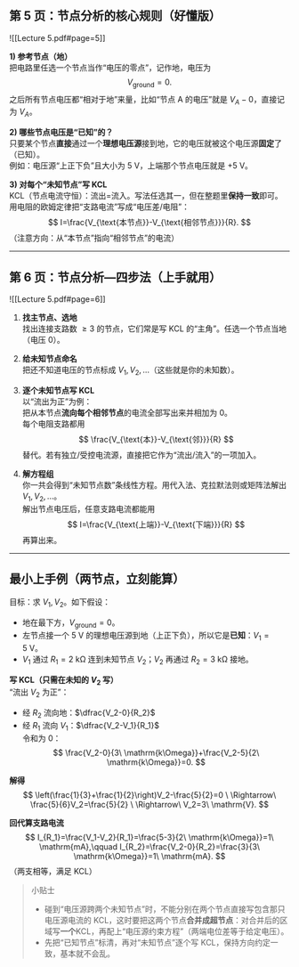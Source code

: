 ## 第 5 页：节点分析的核心规则（好懂版）
![[Lecture 5.pdf#page=5]]

**1) 参考节点（地）**  
把电路里任选一个节点当作“电压的零点”，记作地，电压为  
$$
V_\text{ground}=0.
$$
之后所有节点电压都“相对于地”来量，比如“节点 A 的电压”就是 $V_A-0$，直接记为 $V_A$。

**2) 哪些节点电压是“已知”的？**  
只要某个节点**直接**通过一个**理想电压源**接到地，它的电压就被这个电压源**固定**了（已知）。  
例如：电压源“上正下负”且大小为 $5\ \mathrm{V}$，上端那个节点电压就是 $+5\ \mathrm{V}$。

**3) 对每个“未知节点”写 KCL**  
KCL（节点电流守恒）：流出=流入。写法任选其一，但在整题里**保持一致**即可。  
用电阻的欧姆定律把“支路电流”写成“电压差/电阻”：  
$$
I=\frac{V_{\text{本节点}}-V_{\text{相邻节点}}}{R}.
$$
（注意方向：从“本节点”指向“相邻节点”的电流）

---

## 第 6 页：节点分析—四步法（上手就用）
![[Lecture 5.pdf#page=6]]

1) **找主节点、选地**  
找出连接支路数 $\ge 3$ 的节点，它们常是写 KCL 的“主角”。任选一个节点当地（电压 0）。

2) **给未知节点命名**  
把还不知道电压的节点标成 $V_1,V_2,\dots$（这些就是你的未知数）。

3) **逐个未知节点写 KCL**  
以“流出为正”为例：  
把从本节点**流向每个相邻节点**的电流全部写出来并相加为 0。  
每个电阻支路都用  
$$
\frac{V_{\text{本}}-V_{\text{邻}}}{R}
$$
替代。若有独立/受控电流源，直接把它作为“流出/流入”的一项加入。

4) **解方程组**  
你一共会得到“未知节点数”条线性方程。用代入法、克拉默法则或矩阵法解出 $V_1,V_2,\dots$。  
解出节点电压后，任意支路电流都能用  
$$
I=\frac{V_{\text{上端}}-V_{\text{下端}}}{R}
$$
再算出来。

---

## 最小上手例（两节点，立刻能算）
目标：求 $V_1,V_2$。如下假设：  
- 地在最下方，$V_\text{ground}=0$。  
- 左节点接一个 $5\ \mathrm{V}$ 的理想电压源到地（上正下负），所以它是**已知**：$V_1=5\ \mathrm{V}$。  
- $V_1$ 通过 $R_1=2\ \mathrm{k\Omega}$ 连到未知节点 $V_2$；$V_2$ 再通过 $R_2=3\ \mathrm{k\Omega}$ 接地。  

**写 KCL（只需在未知的 $V_2$ 写）**  
“流出 $V_2$ 为正”：  
- 经 $R_2$ 流向地：$\dfrac{V_2-0}{R_2}$  
- 经 $R_1$ 流向 $V_1$：$\dfrac{V_2-V_1}{R_1}$  
令和为 0：
$$
\frac{V_2-0}{3\ \mathrm{k\Omega}}+\frac{V_2-5}{2\ \mathrm{k\Omega}}=0.
$$

**解得**
$$
\left(\frac{1}{3}+\frac{1}{2}\right)V_2-\frac{5}{2}=0
\ \Rightarrow\ \frac{5}{6}V_2=\frac{5}{2}
\ \Rightarrow\ V_2=3\ \mathrm{V}.
$$

**回代算支路电流**
$$
I_{R_1}=\frac{V_1-V_2}{R_1}=\frac{5-3}{2\ \mathrm{k\Omega}}=1\ \mathrm{mA},\qquad
I_{R_2}=\frac{V_2-0}{R_2}=\frac{3}{3\ \mathrm{k\Omega}}=1\ \mathrm{mA}.
$$
（两支相等，满足 KCL）

> 小贴士  
> - 碰到“电压源跨两个未知节点”时，不能分别在两个节点直接写包含那只电压源电流的 KCL，这时要把这两个节点**合并成超节点**：对合并后的区域写**一个**KCL，再配上“电压源约束方程”（两端电位差等于给定电压）。  
> - 先把“已知节点”标清，再对“未知节点”逐个写 KCL，保持方向约定一致，基本就不会乱。
